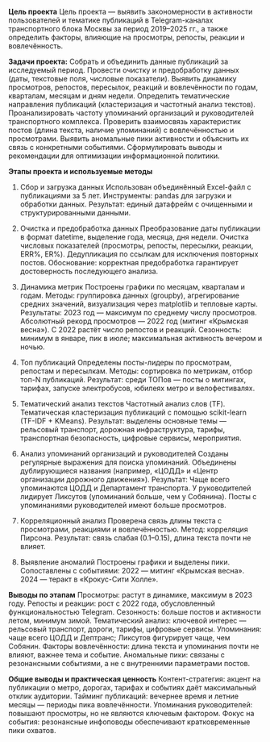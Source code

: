 **Цель проекта**
Цель проекта — выявить закономерности в активности пользователей и тематике публикаций в Telegram-каналах транспортного блока Москвы за период 2019–2025 гг., а также определить факторы, влияющие на просмотры, репосты, реакции и вовлечённость.

**Задачи проекта:**
Собрать и объединить данные публикаций за исследуемый период.
Провести очистку и предобработку данных (даты, текстовые поля, числовые показатели).
Выявить динамику просмотров, репостов, пересылок, реакций и вовлечённости по годам, кварталам, месяцам и дням недели.
Определить тематические направления публикаций (кластеризация и частотный анализ текстов).
Проанализировать частоту упоминаний организаций и руководителей транспортного комплекса.
Проверить взаимосвязь характеристик постов (длина текста, наличие упоминаний) с вовлечённостью и просмотрами.
Выявить аномальные пики активности и объяснить их связь с конкретными событиями.
Сформулировать выводы и рекомендации для оптимизации информационной политики.

**Этапы проекта и используемые методы**
1. Сбор и загрузка данных
Использован объединённый Excel-файл с публикациями за 5 лет.
Инструменты: pandas для загрузки и обработки данных.
Результат: единый датафрейм с очищенными и структурированными данными.

2. Очистка и предобработка данных
Преобразование даты публикации в формат datetime, выделение года, месяца, дня недели.
Очистка числовых показателей (просмотры, репосты, пересылки, реакции, ERR%, ER%).
Дедупликация по ссылкам для исключения повторных постов.
Обоснование: корректная предобработка гарантирует достоверность последующего анализа.

3. Динамика метрик
Построены графики по месяцам, кварталам и годам.
Методы: группировка данных (groupby), агрегирование средних значений, визуализация через matplotlib и тепловые карты.
Результаты:
    2023 год — максимум по среднему числу просмотров.
    Абсолютный рекорд просмотров — 2022 год (митинг «Крымская весна»).
    С 2022 растёт число репостов и реакций.
    Сезонность: минимум в январе, пик в июле; максимальная активность вечером и ночью.

4. Топ публикаций
Определены посты-лидеры по просмотрам, репостам и пересылкам.
Методы: сортировка по метрикам, отбор топ-N публикаций.
Результат: среди ТОПов — посты о митингах, тарифах, запуске электробусов, юбилеях метро и велофестивалях.

5. Тематический анализ текстов
Частотный анализ слов (TF).
Тематическая кластеризация публикаций с помощью scikit-learn (TF-IDF + KMeans).
Результат: выделены основные темы — рельсовый транспорт, дорожная инфраструктура, тарифы, транспортная безопасность, цифровые сервисы, мероприятия.

6. Анализ упоминаний организаций и руководителей
Созданы регулярные выражения для поиска упоминаний.
Объединены дублирующиеся названия (например, «ЦОДД» и «Центр организации дорожного движения»).
Результат:
   Чаще всего упоминаются ЦОДД и Департамент транспорта.
   У руководителей лидирует Ликсутов (упоминаний больше, чем у Собянина).
   Посты с упоминаниями руководителей имеют больше просмотров.

7. Корреляционный анализ
Проверена связь длины текста с просмотрами, реакциями и вовлечённостью.
Метод: корреляция Пирсона.
Результат: связь слабая (0.1–0.15), длина текста почти не влияет.

8. Выявление аномалий
Построены графики и выделены пики.
Сопоставлены с событиями:
    2022 — митинг «Крымская весна».
    2024 — теракт в «Крокус-Сити Холле».

**Выводы по этапам**
Просмотры: растут в динамике, максимум в 2023 году.
Репосты и реакции: рост с 2022 года, обусловленный функциональностью Telegram.
Сезонность: больше постов и активности летом, минимум зимой.
Тематический анализ: ключевой интерес — рельсовый транспорт, дороги, тарифы, цифровые сервисы.
Упоминания: чаще всего ЦОДД и Дептранс; Ликсутов фигурирует чаще, чем Собянин.
Факторы вовлечённости: длина текста и упоминания почти не влияют, важнее тема и событие.
Аномальные пики: связаны с резонансными событиями, а не с внутренними параметрами постов.

**Общие выводы и практическая ценность**
Контент-стратегия: акцент на публикации о метро, дорогах, тарифах и событиях даёт максимальный отклик аудитории.
Тайминг публикаций: вечернее время и летние месяцы — периоды пика вовлечённости.
Упоминания руководителей: повышают просмотры, но не являются ключевым фактором.
Фокус на события: резонансные инфоповоды обеспечивают кратковременные пики охватов.
